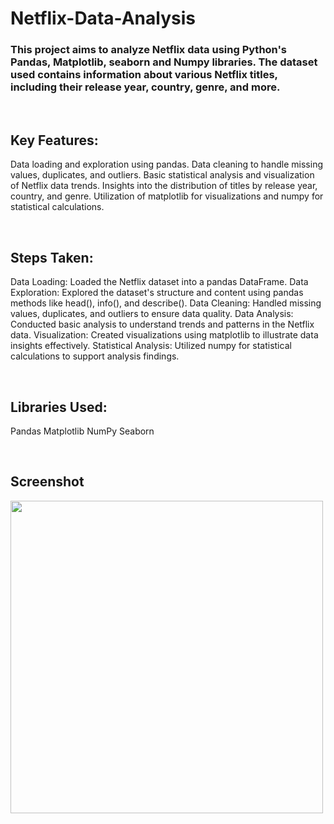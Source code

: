# Netflix-Data-Analysis
### This project aims to analyze Netflix data using Python's Pandas, Matplotlib, seaborn and Numpy libraries. The dataset used contains information about various Netflix titles, including their release year, country, genre, and more.

<br/>


## Key Features:
Data loading and exploration using pandas.
Data cleaning to handle missing values, duplicates, and outliers.
Basic statistical analysis and visualization of Netflix data trends.
Insights into the distribution of titles by release year, country, and genre.
Utilization of matplotlib for visualizations and numpy for statistical calculations.

<br/>

## Steps Taken:
Data Loading: Loaded the Netflix dataset into a pandas DataFrame.
Data Exploration: Explored the dataset's structure and content using pandas methods like head(), info(), and describe().
Data Cleaning: Handled missing values, duplicates, and outliers to ensure data quality.
Data Analysis: Conducted basic analysis to understand trends and patterns in the Netflix data.
Visualization: Created visualizations using matplotlib to illustrate data insights effectively.
Statistical Analysis: Utilized numpy for statistical calculations to support analysis findings.

<br/>

## Libraries Used:
Pandas
Matplotlib
NumPy
Seaborn

<br/>

## Screenshot

<p float="left">
       <img src="https://github.com/Ushanshi-Sharma/HR-Analytics-PowerBI-Dashboard/assets/154740255/5697487a-5f61-45ea-9df2-4573d4d12366.jpg" height="500"  />
   
</p>



